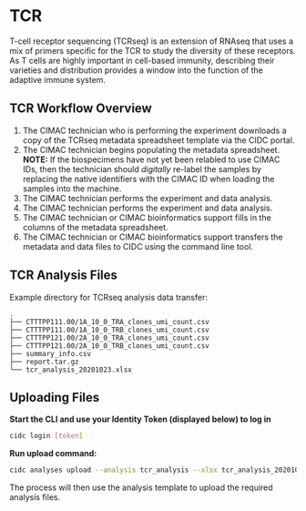 # TCR

T-cell receptor sequencing (TCRseq) is an extension of RNAseq that uses a mix of primers specific for the TCR to study the diversity of these receptors. As T cells are highly important in cell-based immunity, describing their varieties and distribution provides a window into the function of the adaptive immune system.

## TCR Workflow Overview
1. The CIMAC technician who is performing the experiment downloads a copy of the TCRseq metadata spreadsheet template via the CIDC portal.
2. The CIMAC technician begins populating the metadata spreadsheet. **NOTE:** If the biospecimens have not yet been relabled to use CIMAC IDs, then the technician should *digitally* re-label the samples by replacing the native identifiers with the CIMAC ID when loading the samples into the machine.
3. The CIMAC technician performs the experiment and data analysis.
3. The CIMAC technician performs the experiment and data analysis.
4. The CIMAC technician or CIMAC bioinformatics support fills in the columns of the metadata spreadsheet.
5. The CIMAC technician or CIMAC bioinformatics support transfers the metadata and data files to CIDC using the command line tool.


## TCR Analysis Files

Example directory for TCRseq analysis data transfer:
```
.
├── CTTTPP111.00/1A_10_0_TRA_clones_umi_count.csv
├── CTTTPP111.00/1A_10_0_TRB_clones_umi_count.csv
├── CTTTPP121.00/2A_10_0_TRA_clones_umi_count.csv
├── CTTTPP121.00/2A_10_0_TRB_clones_umi_count.csv
├── summary_info.csv
├── report.tar.gz
└── tcr_analysis_20201023.xlsx
```

## Uploading Files

**Start the CLI and use your Identity Token (displayed below) to log in**
```bash
cidc login [token]
```

**Run upload command:**
```bash
cidc analyses upload --analysis tcr_analysis --xlsx tcr_analysis_20201023.xlsx
```

The process will then use the analysis template to upload the required analysis files.
